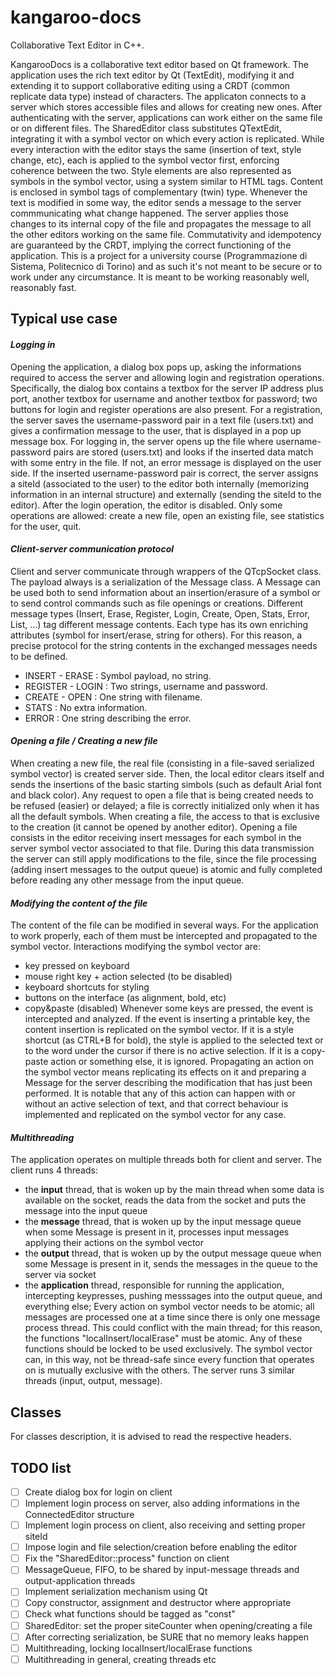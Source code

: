 # kangaroo-docs
Collaborative Text Editor in C++.

KangarooDocs is a collaborative text editor based on Qt framework. The application uses the rich text editor by Qt (TextEdit), modifying it and extending it to support collaborative editing using a CRDT (common replicate data type) instead of characters.
The applicaton connects to a server which stores accessible files and allows for creating new ones. After authenticating with the server, applications can work either on the same file or on different files.
The SharedEditor class substitutes QTextEdit, integrating it with a symbol vector on which every action is replicated. While every interaction with the editor stays the same (insertion of text, style change, etc), each is applied to the symbol vector first, enforcing coherence between the two.
Style elements are also represented as symbols in the symbol vector, using a system similar to HTML tags. Content is enclosed in symbol tags of complementary (twin) type.
Whenever the text is modified in some way, the editor sends a message to the server commmunicating what change happened. The server applies those changes to its internal copy of the file and propagates the message to all the other editors working on the same file.
Commutativity and idempotency are guaranteed by the CRDT, implying the correct functioning of the application.
This is a project for a university course (Programmazione di Sistema, Politecnico di Torino) and as such it's not meant to be secure or to work under any circumstance. It is meant to be working reasonably well, reasonably fast.

## **Typical use case**
#### *Logging in*
Opening the application, a dialog box pops up, asking the informations required to access the server and allowing login and registration operations. Specifically, the dialog box contains a textbox for the server IP address plus port, another textbox for username and another textbox for password; two buttons for login and register operations are also present.
For a registration, the server saves the username-password pair in a text file (users.txt) and gives a confirmation message to the user, that is displayed in a pop up message box.
For logging in, the server opens up the file where username-password pairs are stored (users.txt) and looks if the inserted data match with some entry in the file. If not, an error message is displayed on the user side. If the inserted username-password pair is correct, the server assigns a siteId (associated to the user) to the editor both internally (memorizing information in an internal structure) and externally (sending the siteId to the editor).
After the login operation, the editor is disabled. Only some operations are allowed: create a new file, open an existing file, see statistics for the user, quit.
#### *Client-server communication protocol*
Client and server communicate through wrappers of the QTcpSocket class. The payload always is a serialization of the Message class. A Message can be used both to send information about an insertion/erasure of a symbol or to send control commands such as file openings or creations. Different message types (Insert, Erase, Register, Login, Create, Open, Stats, Error, List, ...) tag different message contents. Each type has its own enriching attributes (symbol for insert/erase, string for others).
For this reason, a precise protocol for the string contents in the exchanged messages needs to be defined.
* INSERT - ERASE : Symbol payload, no string.
* REGISTER - LOGIN : Two strings, username and password.
* CREATE - OPEN : One string with filename.
* STATS : No extra information.
* ERROR : One string describing the error.
#### *Opening a file / Creating a new file*
When creating a new file, the real file (consisting in a file-saved serialized symbol vector) is created server side. Then, the local editor clears itself and sends the insertions of the basic starting simbols (such as default Arial font and black color). Any request to open a file that is being created needs to be refused (easier) or delayed; a file is correctly initialized only when it has all the default symbols. When creating a file, the access to that is exclusive to the creation (it cannot be opened by another editor).
Opening a file consists in the editor receiving insert messages for each symbol in the server symbol vector associated to that file. During this data transmission the server can still apply modifications to the file, since the file processing (adding insert messages to the output queue) is atomic and fully completed before reading any other message from the input queue.
#### *Modifying the content of the file*
The content of the file can be modified in several ways. For the application to work properly, each of them must be intercepted and propagated to the symbol vector.
Interactions modifying the symbol vector are:
* key pressed on keyboard 
* mouse right key + action selected (to be disabled)
* keyboard shortcuts for styling
* buttons on the interface (as alignment, bold, etc)
* copy&paste (disabled)
Whenever some keys are pressed, the event is intercepted and analyzed. If the event is inserting a printable key, the content insertion is replicated on the symbol vector. If it is a style shortcut (as CTRL+B for bold), the style is applied to the selected text or to the word under the cursor if there is no active selection. If it is a copy-paste action or something else, it is ignored.
Propagating an action on the symbol vector means replicating its effects on it and preparing a Message for the server describing the modification that has just been performed. It is notable that any of this action can happen with or without an active selection of text, and that correct behaviour is implemented and replicated on the symbol vector for any case.
#### *Multithreading*
The application operates on multiple threads both for client and server.
The client runs 4 threads:
* the **input** thread, that is woken up by the main thread when some data is available on the socket, reads the data from the socket and puts the message into the input queue
* the **message** thread, that is woken up by the input message queue when some Message is present in it, processes input messages applying their actions on the symbol vector
* the **output** thread, that is woken up by the output message queue when some Message is present in it, sends the messages in the queue to the server via socket
* the **application** thread, responsible for running the application, intercepting keypresses, pushing messsages into the output queue, and everything else;
Every action on symbol vector needs to be atomic; all messages are processed one at a time since there is only one message process thread. This could conflict with the main thread; for this reason, the functions "localInsert/localErase" must be atomic. Any of these functions should be locked to be used exclusively. The symbol vector can, in this way, not be thread-safe since every function that operates on is mutually exclusive with the others.
The server runs 3 similar threads (input, output, message).

## **Classes**
For classes description, it is advised to read the respective headers.

## **TODO list**
- [ ] Create dialog box for login on client
- [ ] Implement login process on server, also adding informations in the ConnectedEditor structure
- [ ] Implement login process on client, also receiving and setting proper siteId
- [ ] Impose login and file selection/creation before enabling the editor
- [ ] Fix the "SharedEditor::process" function on client
- [ ] MessageQueue, FIFO, to be shared by input-message threads and output-application threads
- [ ] Implement serialization mechanism using Qt
- [ ] Copy constructor, assignment and destructor where appropriate
- [ ] Check what functions should be tagged as "const"
- [ ] SharedEditor: set the proper siteCounter when opening/creating a file
- [ ] After correcting serialization, be SURE that no memory leaks happen
- [ ] Multithreading, locking localInsert/localErase functions
- [ ] Multithreading in general, creating threads etc

